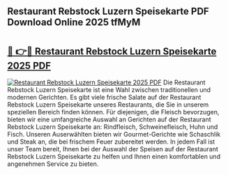 ## Restaurant Rebstock Luzern Speisekarte PDF Download Online 2025 tfMyM

# <h2><a href="http://gcar3k.nevu.top/?p=Restaurant+Rebstock+Luzern+Speisekarte">🔗 👉🔴 Restaurant Rebstock Luzern Speisekarte 2025 PDF</a></h2>

[![Restaurant Rebstock Luzern Speisekarte 2025 PDF](https://i.imgur.com/dBaPXMq.png)](http://gcar3k.nevu.top/?p=Restaurant+Rebstock+Luzern+Speisekarte)
Die Restaurant Rebstock Luzern Speisekarte ist eine Wahl zwischen traditionellen und modernen Gerichten. Es gibt viele frische Salate auf der Restaurant Rebstock Luzern Speisekarte unseres Restaurants, die Sie in unserem speziellen Bereich finden können. Für diejenigen, die Fleisch bevorzugen, bieten wir eine umfangreiche Auswahl an Gerichten auf der Restaurant Rebstock Luzern Speisekarte an: Rindfleisch, Schweinefleisch, Huhn und Fisch. Unseren Auserwählten bieten wir Gourmet-Gerichte wie Schaschlik und Steak an, die bei frischem Feuer zubereitet werden. In jedem Fall ist unser Team bereit, Ihnen bei der Auswahl der Speisen auf der Restaurant Rebstock Luzern Speisekarte zu helfen und Ihnen einen komfortablen und angenehmen Service zu bieten.
